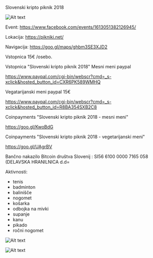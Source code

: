 Slovenski kripto piknik 2018

![Alt text](https://github.com/bitcoin-si/Slovenski-kripto-piknik-2018/blob/master/lepsi.jpg?raw=true?raw=true "Title")

Event: https://www.facebook.com/events/1613051382126945/

Lokacija: https://pikniki.net/

Navigacija: https://goo.gl/maps/ghbm3SE3XJD2



Vstopnica 15€ /osebo.

Vstopnica "Slovenski kripto piknik 2018" Mesni meni paypal 

https://www.paypal.com/cgi-bin/webscr?cmd=_s-xclick&hosted_button_id=CXR6PK589WMHQ

Vegatarijanski meni paypal 15€

https://www.paypal.com/cgi-bin/webscr?cmd=_s-xclick&hosted_button_id=R8BA354SXB2C8

Coinpayments "Slovenski kripto piknik 2018 - mesni meni"

https://goo.gl/KwoBdG

Coinpayments "Slovenski kripto piknik 2018 - vegetarijanski meni"

https://goo.gl/UAgrBV

Bančno nakazilo Bitcoin društva Slovenij : SI56 6100 0000 7165 058 (DELAVSKA HRANILNICA d.d=

Aktivnosti:

- tenis
- badminton
- balinišče
- nogomet
- košarka
- odbojka na mivki
- supanje
- kanu
- pikado 
- ročni nogomet

![Alt text](https://github.com/bitcoin-si/Slovenski-kripto-piknik-2018/blob/master/piknik_fb_big.jpg?raw=true?raw=true?raw=true "Title")

![Alt text](https://github.com/bitcoin-si/Slovenski-kripto-piknik-2018/blob/master/lepsi.jpg?raw=true?raw=true "Title")
